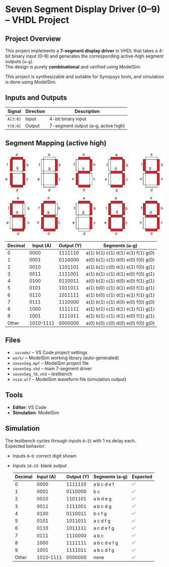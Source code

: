 # Seven Segment Display Driver (0–9) – VHDL Project

## Project Overview
This project implements a **7-segment display driver** in VHDL that takes a 4-bit binary input (0–9) and generates the corresponding active-high segment outputs (`a–g`).  
The design is purely **combinational** and verified using ModelSim.

This project is synthesizable and suitable for Synopsys tools, and simulation is done using ModelSim.

## Inputs and Outputs
| Signal | Direction | Description |
|--------|-----------|-------------|
| `A[3:0]` | Input | 4-bit binary input |
| `Y[6:0]` | Output | 7-segment output (a–g, active high) |

## Segment Mapping (active high)

![7-Segment Driver Simulation](Segments.png)

Decimal | Input (A) | Output (Y)   | Segments (a–g)
--------|------------|--------------|----------------------------
0       | 0000       | 1111110      | a(1) b(1) c(1) d(1) e(1) f(1) g(0)
1       | 0001       | 0110000      | a(0) b(1) c(1) d(0) e(0) f(0) g(0)
2       | 0010       | 1101101      | a(1) b(1) c(0) d(1) e(1) f(0) g(1)
3       | 0011       | 1111001      | a(1) b(1) c(1) d(1) e(0) f(0) g(1)
4       | 0100       | 0110011      | a(0) b(1) c(1) d(0) e(0) f(1) g(1)
5       | 0101       | 1011011      | a(1) b(0) c(1) d(1) e(0) f(1) g(1)
6       | 0110       | 1011111      | a(1) b(0) c(1) d(1) e(1) f(1) g(1)
7       | 0111       | 1110000      | a(1) b(1) c(1) d(0) e(0) f(0) g(0)
8       | 1000       | 1111111      | a(1) b(1) c(1) d(1) e(1) f(1) g(1)
9       | 1001       | 1111011      | a(1) b(1) c(1) d(1) e(0) f(1) g(1)
Other   | 1010–1111  | 0000000      | a(0) b(0) c(0) d(0) e(0) f(0) g(0)

## Files

- `.vscode/` – VS Code project settings  
- `work/` – ModelSim working library (auto-generated)  
- `sevenSeg.mpf` – ModelSim project file  
- `sevenSeg.vhd` – main 7-segment driver  
- `sevenSeg_tb.vhd` – testbench  
- `vsim.wlf` – ModelSim waveform file (simulation output)  

## Tools
- **Editor**: VS Code  
- **Simulation**: ModelSim



## Simulation
The testbench cycles through inputs `0–15` with 1 ns delay each.  
Expected behavior:
- Inputs `0–9`: correct digit shown  
- Inputs `10–15`: blank output

   | Decimal | Input (A) | Output (Y) | Segments (a–g) | Expected |
   |---------|-----------|------------|----------------|----------|
   | 0 | 0000 | 1111110 | a b c d e f | ✅ |
   | 1 | 0001 | 0110000 | b c | ✅ |
   | 2 | 0010 | 1101101 | a b d e g | ✅ |
   | 3 | 0011 | 1111001 | a b c d g | ✅ |
   | 4 | 0100 | 0110011 | b c f g | ✅ |
   | 5 | 0101 | 1011011 | a c d f g | ✅ |
   | 6 | 0110 | 1011111 | a c d e f g | ✅ |
   | 7 | 0111 | 1110000 | a b c | ✅ |
   | 8 | 1000 | 1111111 | a b c d e f g | ✅ |
   | 9 | 1001 | 1111011 | a b c d f g | ✅ |
   | Other | 1010–1111 | 0000000 | none | ✅ |

